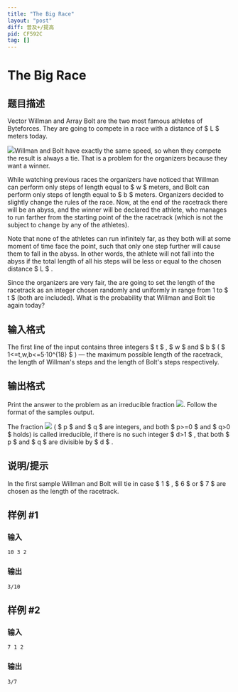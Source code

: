 ```yaml
---
title: "The Big Race"
layout: "post"
diff: 普及+/提高
pid: CF592C
tag: []
---
```


# The Big Race

## 题目描述

Vector Willman and Array Bolt are the two most famous athletes of Byteforces. They are going to compete in a race with a distance of $ L $ meters today.

 ![](https://cdn.luogu.com.cn/upload/vjudge_pic/CF592C/9bfd48ba8eef8aa7a96654a450d8ae80783554b5.png)Willman and Bolt have exactly the same speed, so when they compete the result is always a tie. That is a problem for the organizers because they want a winner.

While watching previous races the organizers have noticed that Willman can perform only steps of length equal to $ w $ meters, and Bolt can perform only steps of length equal to $ b $ meters. Organizers decided to slightly change the rules of the race. Now, at the end of the racetrack there will be an abyss, and the winner will be declared the athlete, who manages to run farther from the starting point of the the racetrack (which is not the subject to change by any of the athletes).

Note that none of the athletes can run infinitely far, as they both will at some moment of time face the point, such that only one step further will cause them to fall in the abyss. In other words, the athlete will not fall into the abyss if the total length of all his steps will be less or equal to the chosen distance $ L $ .

Since the organizers are very fair, the are going to set the length of the racetrack as an integer chosen randomly and uniformly in range from 1 to $ t $ (both are included). What is the probability that Willman and Bolt tie again today?

## 输入格式

The first line of the input contains three integers $ t $ , $ w $ and $ b $ ( $ 1<=t,w,b<=5·10^{18} $ ) — the maximum possible length of the racetrack, the length of Willman's steps and the length of Bolt's steps respectively.

## 输出格式

Print the answer to the problem as an irreducible fraction ![](https://cdn.luogu.com.cn/upload/vjudge_pic/CF592C/ae456f9650d5b3ca46e54c303d07fec088f6ad5e.png). Follow the format of the samples output.

The fraction ![](https://cdn.luogu.com.cn/upload/vjudge_pic/CF592C/ae456f9650d5b3ca46e54c303d07fec088f6ad5e.png) ( $ p $ and $ q $ are integers, and both $ p>=0 $ and $ q&gt;0 $ holds) is called irreducible, if there is no such integer $ d&gt;1 $ , that both $ p $ and $ q $ are divisible by $ d $ .

## 说明/提示

In the first sample Willman and Bolt will tie in case $ 1 $ , $ 6 $ or $ 7 $ are chosen as the length of the racetrack.

## 样例 #1

### 输入

```
10 3 2

```

### 输出

```
3/10

```

## 样例 #2

### 输入

```
7 1 2

```

### 输出

```
3/7

```

